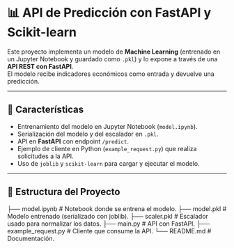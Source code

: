 # 📊 API de Predicción con FastAPI y Scikit-learn

Este proyecto implementa un modelo de **Machine Learning** (entrenado en un Jupyter Notebook y guardado como `.pkl`) y lo expone a través de una **API REST con FastAPI**.  
El modelo recibe indicadores económicos como entrada y devuelve una predicción.

---

## 🚀 Características
- Entrenamiento del modelo en Jupyter Notebook (`model.ipynb`).
- Serialización del modelo y del escalador en `.pkl`.
- API en **FastAPI** con endpoint `/predict`.
- Ejemplo de cliente en Python (`example_request.py`) que realiza solicitudes a la API.
- Uso de `joblib` y `scikit-learn` para cargar y ejecutar el modelo.

---

## 📂 Estructura del Proyecto

├── model.ipynb # Notebook donde se entrena el modelo.
├── model.pkl # Modelo entrenado (serializado con joblib).
├── scaler.pkl # Escalador usado para normalizar los datos.
├── main.py # API con FastAPI.
├── example_request.py # Cliente que consume la API.
└── README.md # Documentación.
